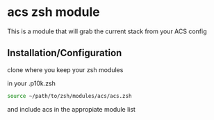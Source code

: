 # acs zsh module

This is a module that will grab the current stack from your ACS config

## Installation/Configuration

clone where you keep your zsh modules

in your .p10k.zsh

```bash
source ~/path/to/zsh/modules/acs/acs.zsh
```

and include acs in the appropiate module list 
